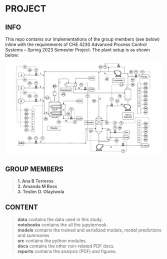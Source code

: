 # PROJECT
## INFO
This repo contains our implementations of the group members (see below) inline with the requirements of CHE 4230 Advanced Process Control Systems – Spring 2023
Semester Project. The plant setup is as shown below:

![Screenshot](./reports/flowdiagram.png)

##  GROUP MEMBERS 
>**1. Ana B Terreros**\
>**2. Amanda M Ross**\
>**3. Teslim O. Olayiwola**
## CONTENT
>**data** contains the data used in this study.\
>**notebooks** contains the all the jupyternook.\
>**models** contains the trained and serialized models, model predictions and summaries\
>**src** contains the python modules. \
>**docs** contains the other non-related PDF docs. \
>**reports** contains the analysis (PDF) and figures.
